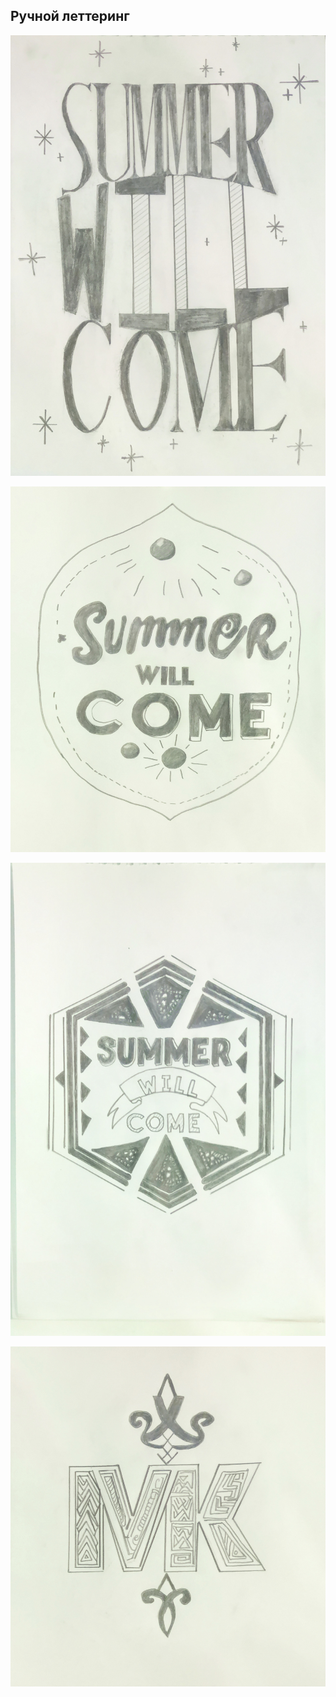 ## Ручной леттеринг

![Alt text](./057dba96-5ec3-4435-b3d5-b2293e852d5a.jpg)

![Alt text](./2b6bd672-eb6a-4007-ab96-71f90db9a2b6.jpg)

![Alt text](./5d751818-e06c-44fd-9462-dc7d2f4dfed8.jpg)

![Alt text](./ccf6012a-2607-44f8-ab95-12e7eed8ef94.jpg)
